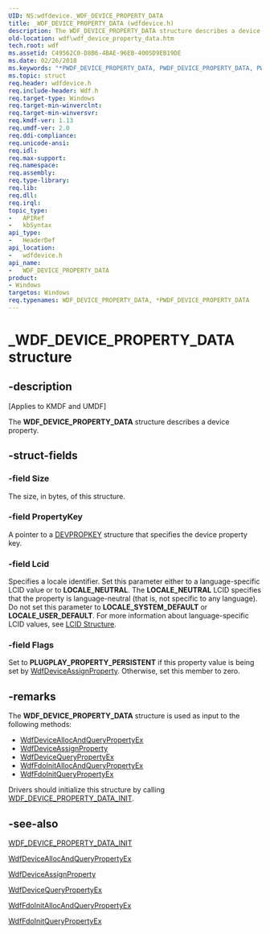 ```yaml
---
UID: NS:wdfdevice._WDF_DEVICE_PROPERTY_DATA
title: _WDF_DEVICE_PROPERTY_DATA (wdfdevice.h)
description: The WDF_DEVICE_PROPERTY_DATA structure describes a device property.
old-location: wdf\wdf_device_property_data.htm
tech.root: wdf
ms.assetid: C49562C0-D8B6-4BAE-96EB-4005D9EB19DE
ms.date: 02/26/2018
ms.keywords: "*PWDF_DEVICE_PROPERTY_DATA, PWDF_DEVICE_PROPERTY_DATA, PWDF_DEVICE_PROPERTY_DATA structure pointer, WDF_DEVICE_PROPERTY_DATA, WDF_DEVICE_PROPERTY_DATA structure, _WDF_DEVICE_PROPERTY_DATA, wdf.wdf_device_property_data, wdfdevice/PWDF_DEVICE_PROPERTY_DATA, wdfdevice/WDF_DEVICE_PROPERTY_DATA"
ms.topic: struct
req.header: wdfdevice.h
req.include-header: Wdf.h
req.target-type: Windows
req.target-min-winverclnt: 
req.target-min-winversvr: 
req.kmdf-ver: 1.13
req.umdf-ver: 2.0
req.ddi-compliance: 
req.unicode-ansi: 
req.idl: 
req.max-support: 
req.namespace: 
req.assembly: 
req.type-library: 
req.lib: 
req.dll: 
req.irql: 
topic_type:
-	APIRef
-	kbSyntax
api_type:
-	HeaderDef
api_location:
-	wdfdevice.h
api_name:
-	WDF_DEVICE_PROPERTY_DATA
product:
- Windows
targetos: Windows
req.typenames: WDF_DEVICE_PROPERTY_DATA, *PWDF_DEVICE_PROPERTY_DATA
---
```


# _WDF_DEVICE_PROPERTY_DATA structure


## -description


<p class="CCE_Message">[Applies to KMDF and UMDF]</p>

The <b>WDF_DEVICE_PROPERTY_DATA</b> structure describes a device property.


## -struct-fields




### -field Size

The size, in bytes, of this structure.


### -field PropertyKey

A pointer to a <a href="https://msdn.microsoft.com/library/windows/hardware/dn315031">DEVPROPKEY</a> structure that specifies the device 
    property key.


### -field Lcid

Specifies a locale identifier. Set this parameter either to a language-specific LCID value or to <b>LOCALE_NEUTRAL</b>. The <b>LOCALE_NEUTRAL</b> LCID specifies that the property is language-neutral (that is, not specific to any language). Do not set this parameter to <b>LOCALE_SYSTEM_DEFAULT</b> or <b>LOCALE_USER_DEFAULT</b>. For more information about language-specific LCID values, see <a href="https://msdn.microsoft.com/library/cc233968(PROT.10).aspx">LCID Structure</a>.


### -field Flags

Set to  <b>PLUGPLAY_PROPERTY_PERSISTENT</b> if this property value is being set by <a href="https://msdn.microsoft.com/library/windows/hardware/dn265601">WdfDeviceAssignProperty</a>. Otherwise, set this member to zero.


## -remarks



The <b>WDF_DEVICE_PROPERTY_DATA</b> structure is used as input to the following methods:

<ul>
<li>
<a href="https://msdn.microsoft.com/library/windows/hardware/dn265599">WdfDeviceAllocAndQueryPropertyEx</a>
</li>
<li>
<a href="https://msdn.microsoft.com/library/windows/hardware/dn265601">WdfDeviceAssignProperty</a>
</li>
<li>
<a href="https://msdn.microsoft.com/library/windows/hardware/dn265608">WdfDeviceQueryPropertyEx</a>
</li>
<li>
<a href="https://msdn.microsoft.com/library/windows/hardware/dn265612">WdfFdoInitAllocAndQueryPropertyEx</a>
</li>
<li>
<a href="https://msdn.microsoft.com/library/windows/hardware/dn265613">WdfFdoInitQueryPropertyEx</a>
</li>
</ul>
Drivers should initialize this structure by calling <a href="https://msdn.microsoft.com/library/windows/hardware/dn265633">WDF_DEVICE_PROPERTY_DATA_INIT</a>.




## -see-also




<a href="https://msdn.microsoft.com/library/windows/hardware/dn265633">WDF_DEVICE_PROPERTY_DATA_INIT</a>



<a href="https://msdn.microsoft.com/library/windows/hardware/dn265599">WdfDeviceAllocAndQueryPropertyEx</a>



<a href="https://msdn.microsoft.com/library/windows/hardware/dn265601">WdfDeviceAssignProperty</a>



<a href="https://msdn.microsoft.com/library/windows/hardware/dn265608">WdfDeviceQueryPropertyEx</a>



<a href="https://msdn.microsoft.com/library/windows/hardware/dn265612">WdfFdoInitAllocAndQueryPropertyEx</a>



<a href="https://msdn.microsoft.com/library/windows/hardware/dn265613">WdfFdoInitQueryPropertyEx</a>
 

 

